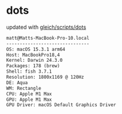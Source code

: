 # dots

updated with [gleich/scripts/dots](https://github.com/gleich/scripts/tree/main/dots)

```txt
matt@Matts-MacBook-Pro-10.local 
------------------------------- 
OS: macOS 15.3.1 arm64 
Host: MacBookPro18,4 
Kernel: Darwin 24.3.0 
Packages: 178 (brew) 
Shell: fish 3.7.1 
Resolution: 1800x1169 @ 120Hz 
DE: Aqua 
WM: Rectangle 
CPU: Apple M1 Max 
GPU: Apple M1 Max 
GPU Driver: macOS Default Graphics Driver
```